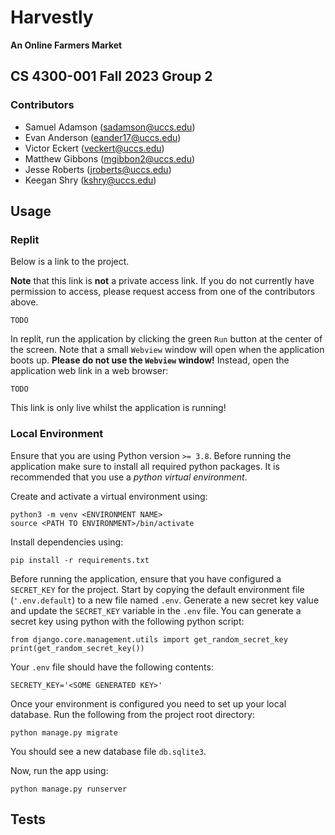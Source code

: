 # Harvestly
__An Online Farmers Market__

## CS 4300-001 Fall 2023 Group 2
### Contributors
* Samuel Adamson (sadamson@uccs.edu)
* Evan Anderson (eander17@uccs.edu)
* Victor Eckert (veckert@uccs.edu)
* Matthew Gibbons (mgibbon2@uccs.edu)
* Jesse Roberts (jroberts@uccs.edu)
* Keegan Shry (kshry@uccs.edu)



## Usage

### Replit
Below is a link to the project.

__Note__ that this link is __not__ a private access link. If you do not currently have permission to access, please request access from one of the contributors above.

```
TODO
```

In replit, run the application by clicking the green `Run` button at the center of the screen. Note that a small `Webview` window will open when the application boots up. __Please do not use the `Webview` window!__ Instead, open the application web link in a web browser:

```
TODO
```

This link is only live whilst the application is running!

### Local Environment
Ensure that you are using Python version `>= 3.8`. Before running the application make sure to install all required python packages. It is recommended that you use a _python virtual environment_.

Create and activate a virtual environment using:
```
python3 -m venv <ENVIRONMENT NAME>
source <PATH TO ENVIRONMENT>/bin/activate
```

Install dependencies using:
```
pip install -r requirements.txt
```

Before running the application, ensure that you have configured a `SECRET_KEY` for the project. Start by copying the default environment file (`'.env.default`) to a new file named `.env`. Generate a new secret key value and update the `SECRET_KEY` variable in the `.env` file. You can generate a secret key using python with the following python script:

```
from django.core.management.utils import get_random_secret_key
print(get_random_secret_key())
```

Your `.env` file should have the following contents:
```
SECRETY_KEY='<SOME GENERATED KEY>'
```

Once your environment is configured you need to set up your local database. Run the following from the project root directory:

```
python manage.py migrate
```

You should see a new database file `db.sqlite3`.

Now, run the app using:

```
python manage.py runserver
```

## Tests


